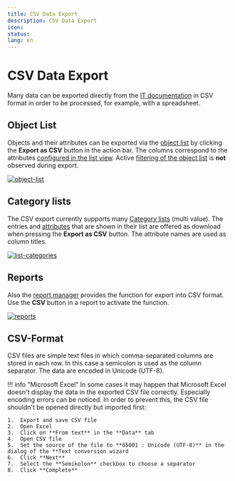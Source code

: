 ```yaml
---
title: CSV Data Export
description: CSV Data Export
icon:
status:
lang: en
---
```


# CSV Data Export

Many data can be exported directly from the [IT documentation](../glossary.md) in CSV format in order to be processed, for example, with a spreadsheet.

## Object List

Objects and their attributes can be exported via the [object list](../basics/object-list/index.md) by clicking the **Export as CSV** button in the action bar. The columns correspond to the attributes [configured in the list view](../basics/object-list/configuration-of-the-list-view.md). Active [filtering of the object list](../basics/object-list/navigation-and-filtering.md) is **not** observed during export.

[![object-list](../assets/images/en/consolidate-data/csv-data-export/1-csv-de.png)](../assets/images/en/consolidate-data/csv-data-export/1-csv-de.png)

## Category lists

The CSV export currently supports many [Category lists](../glossary.md) (multi value). The entries and [attributes](../glossary.md) that are shown in their list are offered as download when pressing the **Export as CSV** button. The attribute names are used as column titles.

[![list-categories](../assets/images/en/consolidate-data/csv-data-export/2-csv-de.png)](../assets/images/en/consolidate-data/csv-data-export/2-csv-de.png)

## Reports

Also the [report manager](../evaluation/report-manager.md) provides the function for export into CSV format. Use the **CSV** button in a report to activate the function.

[![reports](../assets/images/en/consolidate-data/csv-data-export/3-csv-de.png)](../assets/images/en/consolidate-data/csv-data-export/3-csv-de.png)

## CSV-Format

CSV files are simple text files in which comma-separated columns are stored in each row. In this case a semicolon is used as the column separator. The data are encoded in Unicode (UTF-8).

!!! info "Microsoft Excel"
    In some cases it may happen that Microsoft Excel doesn't display the data in the exported CSV file correctly. Especially encoding errors can be noticed. In order to prevent this, the CSV file shouldn't be opened directly but imported first:

    1.  Export and save CSV file
    2.  Open Excel
    3.  Click on **From text** in the **Data** tab
    4.  Open CSV file
    5.  Set the source of the file to **65001 : Unicode (UTF-8)** in the dialog of the **Text conversion wizard
    6.  Click **Next**
    7.  Select the **Semikolon** checkbox to choose a separator
    8.  Click **Complete**
